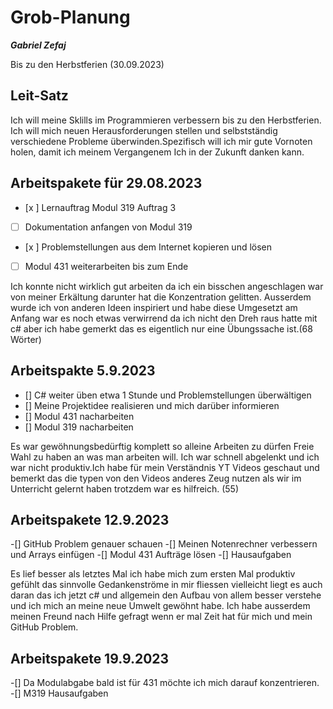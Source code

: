 # Grob-Planung

***Gabriel Zefaj***

Bis zu den Herbstferien (30.09.2023)

## Leit-Satz

Ich will meine Sklills im Programmieren verbessern bis zu den Herbstferien. Ich will mich neuen Herausforderungen stellen und selbstständig verschiedene Probleme überwinden.Spezifisch will ich mir gute Vornoten holen, damit ich meinem Vergangenem Ich in der Zukunft danken kann.

## Arbeitspakete für 29.08.2023




- [x ] Lernauftrag Modul 319 Auftrag 3
- [ ] Dokumentation anfangen von Modul 319
- [x ] Problemstellungen aus dem Internet kopieren und lösen 
- [ ] Modul 431 weiterarbeiten bis zum Ende

Ich konnte nicht wirklich gut arbeiten da ich ein bisschen angeschlagen war von meiner Erkältung darunter hat die Konzentration gelitten.
Ausserdem wurde ich von anderen Ideen inspiriert und habe diese Umgesetzt am Anfang war es noch etwas verwirrend da ich nicht den Dreh raus hatte mit c# aber ich habe gemerkt das es eigentlich nur eine Übungssache ist.(68 Wörter)

## Arbeitspakte 5.9.2023

- [] C# weiter üben etwa 1 Stunde und Problemstellungen überwältigen
- [] Meine Projektidee realisieren und mich darüber informieren
- [] Modul 431 nacharbeiten
- [] Modul 319 nacharbeiten

Es war gewöhnungsbedürftig komplett so alleine Arbeiten zu dürfen Freie Wahl zu haben an was man arbeiten will. Ich war schnell abgelenkt und ich war nicht produktiv.Ich habe für mein Verständnis YT Videos geschaut und bemerkt das die typen von den Videos anderes Zeug nutzen als wir im Unterricht gelernt haben trotzdem war es hilfreich. (55)

## Arbeitspakete 12.9.2023

-[] GitHub Problem genauer schauen 
-[] Meinen Notenrechner verbessern und Arrays einfügen
-[] Modul 431 Aufträge lösen
-[] Hausaufgaben


Es lief besser als letztes Mal ich habe mich zum ersten Mal produktiv gefühlt das sinnvolle Gedankenströme in mir fliessen vielleicht liegt es auch daran das ich jetzt c# und allgemein den Aufbau von allem besser verstehe und ich mich an meine neue Umwelt gewöhnt habe. Ich habe ausserdem meinen Freund nach Hilfe gefragt wenn er mal Zeit hat für mich und mein GitHub Problem.

## Arbeitspakete 19.9.2023

-[] Da Modulabgabe bald ist für 431 möchte ich mich darauf konzentrieren.
-[] M319 Hausaufgaben

